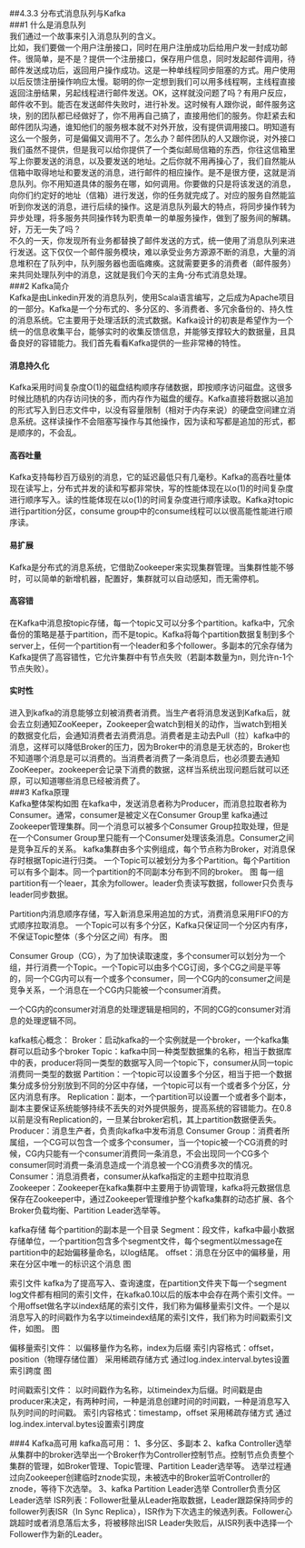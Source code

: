 ##4.3.3 分布式消息队列与Kafka  
###1 什么是消息队列  
我们通过一个故事来引入消息队列的含义。  
比如，我们要做一个用户注册接口，同时在用户注册成功后给用户发一封成功邮件。很简单，是不是？提供一个注册接口，保存用户信息，同时发起邮件调用，待邮件发送成功后，返回用户操作成功。这是一种单线程同步阻塞的方式。用户使用以后反馈注册操作响应太慢。聪明的你一定想到我们可以用多线程啊，主线程直接返回注册结果，另起线程进行邮件发送。OK，这样就没问题了吗？有用户反应，邮件收不到。能否在发送邮件失败时，进行补发。这时候有人跟你说，邮件服务这块，别的团队都已经做好了，你不用再自己搞了，直接用他们的服务。你赶紧去和邮件团队沟通，谁知他们的服务根本就不对外开放，没有提供调用接口。明知道有这么一个服务，可是偏偏又调用不了。怎么办？邮件团队的人又跟你说，对外接口我们虽然不提供，但是我可以给你提供了一个类似邮局信箱的东西，你往这信箱里写上你要发送的消息，以及要发送的地址。之后你就不用再操心了，我们自然能从信箱中取得地址和要发送的消息，进行邮件的相应操作。是不是很方便，这就是消息队列。你不用知道具体的服务在哪，如何调用。你要做的只是将该发送的消息，向你们约定好的地址（信箱）进行发送，你的任务就完成了。对应的服务自然能监听到你发送的消息，进行后续的操作。这是消息队列最大的特点，将同步操作转为异步处理，将多服务共同操作转为职责单一的单服务操作，做到了服务间的解耦。好，万无一失了吗？  
不久的一天，你发现所有业务都替换了邮件发送的方式，统一使用了消息队列来进行发送。这下仅仅一个邮件服务模块，难以承受业务方源源不断的消息，大量的消息堆积在了队列中，队列服务器也面临瘫痪。这就需要更多的消费者（邮件服务）来共同处理队列中的消息，这就是我们今天的主角-分布式消息处理。  
###2 Kafka简介  
Kafka是由Linkedin开发的消息队列，使用Scala语言编写，之后成为Apache项目的一部分。Kafka是一个分布式的、多分区的、多消费者、多冗余备份的、持久性的消息系统。它主要用于处理活跃的流式数据。Kafka设计的初衷是希望作为一个统一的信息收集平台，能够实时的收集反馈信息，并能够支撑较大的数据量，且具备良好的容错能力。我们首先看看Kafka提供的一些非常棒的特性。  
#### 消息持久化  
Kafka采用时间复杂度O(1)的磁盘结构顺序存储数据，即按顺序访问磁盘。这很多时候比随机的内存访问快的多，而内存作为磁盘的缓存。Kafka直接将数据以追加的形式写入到日志文件中，以没有容量限制（相对于内存来说）的硬盘空间建立消息系统。这样读操作不会阻塞写操作与其他操作，因为读和写都是追加的形式，都是顺序的，不会乱。  
#### 高吞吐量  
Kafka支持每秒百万级别的消息，它的延迟最低只有几毫秒。Kafka的高吞吐量体现在读写上，分布式并发的读和写都非常快，写的性能体现在以o(1)的时间复杂度进行顺序写入。读的性能体现在以o(1)的时间复杂度进行顺序读取。Kafka对topic进行partition分区，consume group中的consume线程可以以很高能性能进行顺序读。  
#### 易扩展  
Kafka是分布式的消息系统，它借助Zookeeper来实现集群管理。当集群性能不够时，可以简单的新增机器，配置好，集群就可以自动感知，而无需停机。  
#### 高容错
在Kafka中消息按topic存储，每一个topic又可以分多个partition。kafka中，冗余备份的策略是基于partition，而不是topic。Kafka将每个partition数据复制到多个server上，任何一个partition有一个leader和多个follower。多副本的冗余存储为Kafka提供了高容错性，它允许集群中有节点失败（若副本数量为n，则允许n-1个节点失败）。  
#### 实时性  
进入到kafka的消息能够立刻被消费者消费。当生产者将消息发送到Kafka后，就会去立刻通知ZooKeeper，Zookeeper会watch到相关的动作，当watch到相关的数据变化后，会通知消费者去消费消息。消费者是主动去Pull（拉）kafka中的消息，这样可以降低Broker的压力，因为Broker中的消息是无状态的，Broker也不知道哪个消息是可以消费的。当消费者消费了一条消息后，也必须要去通知ZooKeeper。zookeeper会记录下消费的数据，这样当系统出现问题后就可以还原，可以知道哪些消息已经被消费了。  
###3 Kafka原理  
Kafka整体架构如图
在kafka中，发送消息者称为Producer，而消息拉取者称为Consumer。通常，consumer是被定义在Consumer Group里
kafka通过Zookeeper管理集群。同一个消息可以被多个Consumer Group拉取处理，但是在一个Consumer Group里只能有一个Consumer处理该条消息。Consumer之间是竞争互斥的关系。
kafka集群由多个实例组成，每个节点称为Broker，对消息保存时根据Topic进行归类。
一个Topic可以被划分为多个Partition。每个Partition可以有多个副本。同一个partition的不同副本分布到不同的broker。
图
每一组partition有一个leaer，其余为follower。leader负责读写数据，follower只负责与leader同步数据。

Partition内消息顺序存储，写入新消息采用追加的方式，消费消息采用FIFO的方式顺序拉取消息。
一个Topic可以有多个分区，Kafka只保证同一个分区内有序，不保证Topic整体（多个分区之间）有序。
图

Consumer Group（CG），为了加快读取速度，多个consumer可以划分为一个组，并行消费一个Topic。一个Topic可以由多个CG订阅，多个CG之间是平等的，同一个CG内可以有一个或多个consumer，同一个CG内的consumer之间是竞争关系，一个消息在一个CG内只能被一个consumer消费。

一个CG内的consumer对消息的处理逻辑是相同的，不同的CG的consumer对消息的处理逻辑不同。

kafka核心概念：
Broker：启动kafka的一个实例就是一个broker，一个kafka集群可以启动多个broker
Topic：kafka中同一种类型数据集的名称，相当于数据库中的表，producer将同一类型的数据写入同一个topic下，consumer从同一topic消费同一类型的数据
Partition：一个topic可以设置多个分区，相当于把一个数据集分成多份分别放到不同的分区中存储，一个topic可以有一个或者多个分区，分区内消息有序。
Replication：副本，一个partition可以设置一个或者多个副本，副本主要保证系统能够持续不丢失的对外提供服务，提高系统的容错能力。在0.8以前是没有Replication的，一旦某台broker宕机，其上partition数据便丢失。
Producer：消息生产者，负责向kafka中发布消息
Consumer Group：消费者所属组，一个CG可以包含一个或多个consumer，当一个topic被一个CG消费的时候，CG内只能有一个consumer消费同一条消息，不会出现同一个CG多个consumer同时消费一条消息造成一个消息被一个CG消费多次的情况。
Consumer：消息消费者，consumer从kafka指定的主题中拉取消息
Zookeeper：Zookeeper在kafka集群中主要用于协调管理，kafka将元数据信息保存在Zookeeper中，通过Zookeeper管理维护整个kafka集群的动态扩展、各个Broker负载均衡、Partition Leader选举等。

kafka存储
每个partition的副本是一个目录
Segment：段文件，kafka中最小数据存储单位，一个partition包含多个segment文件，每个segment以message在partition中的起始偏移量命名，以log结尾。
offset：消息在分区中的偏移量，用来在分区中唯一的标识这个消息
图

索引文件
kafka为了提高写入、查询速度，在partition文件夹下每一个segment log文件都有相同的索引文件，在kafka0.10以后的版本中会存在两个索引文件。一个用offset做名字以index结尾的索引文件，我们称为偏移量索引文件。一个是以消息写入的时间戳作为名字以timeindex结尾的索引文件，我们称为时间戳索引文件，如图。
图

偏移量索引文件：
以偏移量作为名称，index为后缀
索引内容格式：offset，position（物理存储位置）
采用稀疏存储方式
通过log.index.interval.bytes设置索引跨度
图

时间戳索引文件：
以时间戳作为名称，以timeindex为后缀。时间戳是由producer来决定，有两种时间，一种是消息创建时间的时间戳，一种是消息写入队列时间的时间戳。
索引内容格式：timestamp，offset
采用稀疏存储方式
通过log.index.interval.bytes设置索引跨度

###4 Kafka高可用
kafka高可用：
1、多分区、多副本
2、kafka Controller选举
从集群中的broker选举出一个Broker作为Controller控制节点。控制节点负责整个集群的管理，如Broker管理、Topic管理、Partition Leader选举等。
选举过程通过向Zookeeper创建临时znode实现，未被选中的Broker监听Controller的znode，等待下次选举。
3、kafka Partition Leader选举
Controller负责分区Leader选举
ISR列表：Follower批量从Leader拖取数据，Leader跟踪保持同步的follower列表ISR（In Sync Replica），ISR作为下次选主的候选列表。Follower心跳超时或者消息落后太多，将被移除出ISR
Leader失败后，从ISR列表中选择一个Follower作为新的Leader。


